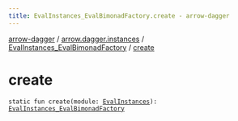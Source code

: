 ```yaml
---
title: EvalInstances_EvalBimonadFactory.create - arrow-dagger
---
```


[arrow-dagger](../../index.html) / [arrow.dagger.instances](../index.html) / [EvalInstances_EvalBimonadFactory](index.html) / [create](./create.html)

# create

`static fun create(module: `[`EvalInstances`](../-eval-instances/index.html)`): `[`EvalInstances_EvalBimonadFactory`](index.html)